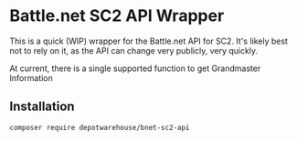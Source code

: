 Battle.net SC2 API Wrapper
===========================

This is a quick (WIP) wrapper for the Battle.net API for SC2. It's likely best not to rely on it, as the API can
change very publicly, very quickly.

At current, there is a single supported function to get Grandmaster Information

Installation
-------------

```
composer require depotwarehouse/bnet-sc2-api
```

